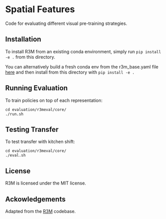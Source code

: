 # Spatial Features

Code for evaluating different visual pre-training strategies.

## Installation

To install R3M from an existing conda environment, simply run `pip install -e .` from this directory. 

You can alternatively build a fresh conda env from the r3m_base.yaml file [here](https://github.com/facebookresearch/r3m/blob/main/r3m/r3m_base.yaml) and then install from this directory with `pip install -e .`

## Running Evaluation

To train policies on top of each representation:
```
cd evaluation/r3meval/core/
./run.sh
```

## Testing Transfer

To test transfer with kitchen shift:
```
cd evaluation/r3meval/core/
./eval.sh
```

## License

R3M is licensed under the MIT license.

## Ackowledgements

Adapted from the [R3M](https://github.com/facebookresearch/r3m) codebase.
